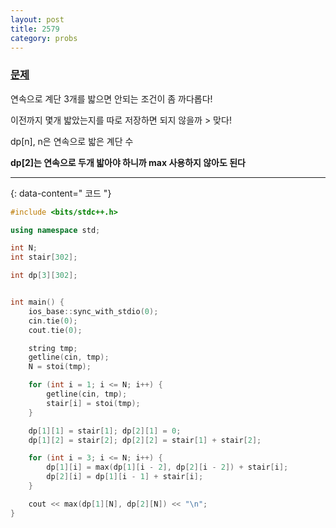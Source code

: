 ```yaml
---
layout: post
title: 2579
category: probs
---
```


### [문제](https://www.acmicpc.net/problem/2579)


연속으로 계단 3개를 밟으면 안되는 조건이 좀 까다롭다!

이전까지 몇개 밟았는지를 따로 저장하면 되지 않을까 > 맞다!

dp[n], n은 연속으로 밟은 계단 수

**dp[2]는 연속으로 두개 밟아야 하니까 max 사용하지 않아도 된다**


---
{: data-content=" 코드 "}

```c++
#include <bits/stdc++.h>

using namespace std;

int N;
int stair[302];

int dp[3][302];


int main() {
	ios_base::sync_with_stdio(0);
	cin.tie(0);
	cout.tie(0);

	string tmp;
	getline(cin, tmp);
	N = stoi(tmp);

	for (int i = 1; i <= N; i++) {
		getline(cin, tmp);
		stair[i] = stoi(tmp); 
	}

	dp[1][1] = stair[1]; dp[2][1] = 0;
	dp[1][2] = stair[2]; dp[2][2] = stair[1] + stair[2];

	for (int i = 3; i <= N; i++) {
		dp[1][i] = max(dp[1][i - 2], dp[2][i - 2]) + stair[i];
		dp[2][i] = dp[1][i - 1] + stair[i];
	}

	cout << max(dp[1][N], dp[2][N]) << "\n";
}
```
